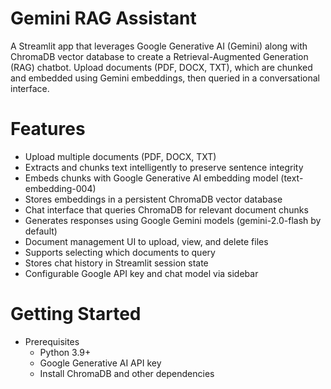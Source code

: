 # Gemini RAG Assistant
A Streamlit app that leverages Google Generative AI (Gemini) along with ChromaDB vector database to create a Retrieval-Augmented Generation (RAG) chatbot.
Upload documents (PDF, DOCX, TXT), which are chunked and embedded using Gemini embeddings, then queried in a conversational interface.

# Features
* Upload multiple documents (PDF, DOCX, TXT)
* Extracts and chunks text intelligently to preserve sentence integrity
* Embeds chunks with Google Generative AI embedding model (text-embedding-004)
* Stores embeddings in a persistent ChromaDB vector database
* Chat interface that queries ChromaDB for relevant document chunks
* Generates responses using Google Gemini models (gemini-2.0-flash by default)
* Document management UI to upload, view, and delete files
* Supports selecting which documents to query
* Stores chat history in Streamlit session state
* Configurable Google API key and chat model via sidebar

# Getting Started
* Prerequisites
  * Python 3.9+
  * Google Generative AI API key
  * Install ChromaDB and other dependencies
